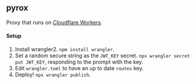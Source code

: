 ## pyrox

Proxy that runs on [Cloudflare Workers](https://workers.dev).

#### Setup

1. Install wrangler2. `npm install wrangler`.
2. Set a random secure string as the `JWT_KEY` secret. `npx wrangler secret put JWT_KEY`, responding to the prompt with the key.
3. Edit `wrangler.toml` to have an up to date `routes` key.
4. Deploy! `npx wrangler publish`.

